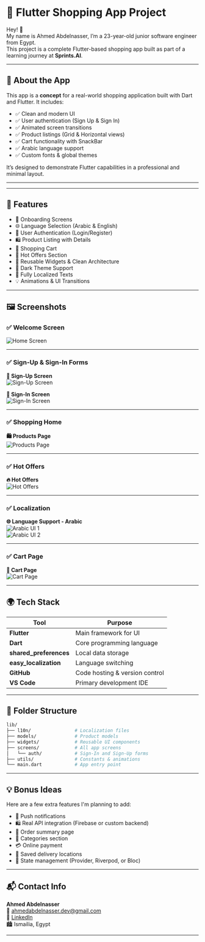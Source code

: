 # 🛒 Flutter Shopping App Project

Hey! 👋  
My name is Ahmed Abdelnasser, I’m a 23-year-old junior software engineer from Egypt.  
This project is a complete Flutter-based shopping app built as part of a learning journey at **Sprints.AI**.

---

## 📱 About the App

This app is a **concept** for a real-world shopping application built with Dart and Flutter. It includes:

- ✅ Clean and modern UI
- ✅ User authentication (Sign Up & Sign In)
- ✅ Animated screen transitions
- ✅ Product listings (Grid & Horizontal views)
- ✅ Cart functionality with SnackBar
- ✅ Arabic language support
- ✅ Custom fonts & global themes

It’s designed to demonstrate Flutter capabilities in a professional and minimal layout.

---

---

## 🚀 Features

- 🧭 Onboarding Screens
- 🌐 Language Selection (Arabic & English)
- 🔐 User Authentication (Login/Register)
- 🛍 Product Listing with Details
- 🛒 Shopping Cart
- 🎯 Hot Offers Section
- 🧱 Reusable Widgets & Clean Architecture
- 🎨 Dark Theme Support
- 💬 Fully Localized Texts
- 💡 Animations & UI Transitions

---

## 🖼️ Screenshots

### ✅ Welcome Screen

![Home Screen](assets/images/screenshots/homepage.png)

---

### ✅ Sign-Up & Sign-In Forms

**📝 Sign-Up Screen**  
![Sign-Up Screen](assets/images/screenshots/signuppage.png)

**🔐 Sign-In Screen**  
![Sign-In Screen](assets/images/screenshots/signinpage.png)

---

### ✅ Shopping Home

**🛍 Products Page**  
![Products Page](assets/images/screenshots/productpage.png)

---

### ✅ Hot Offers

**🔥 Hot Offers**  
![Hot Offers](assets/images/screenshots/hotoffers.png)

---

### ✅ Localization

**🌐 Language Support - Arabic**  
![Arabic UI 1](assets/images/screenshots/language1.png)  
![Arabic UI 2](assets/images/screenshots/language2.png)

---

### ✅ Cart Page

**🛒 Cart Page**  
![Cart Page](assets/images/screenshots/cartpage.png)

---

## 🌍 Tech Stack

| Tool                   | Purpose                        |
| ---------------------- | ------------------------------ |
| **Flutter**            | Main framework for UI          |
| **Dart**               | Core programming language      |
| **shared_preferences** | Local data storage             |
| **easy_localization**  | Language switching             |
| **GitHub**             | Code hosting & version control |
| **VS Code**            | Primary development IDE        |

---

## 🧱 Folder Structure

```bash
lib/
├── l10n/                # Localization files
├── models/              # Product models
├── widgets/             # Reusable UI components
├── screens/             # All app screens
│   └── auth/            # Sign-In and Sign-Up forms
├── utils/               # Constants & animations
└── main.dart            # App entry point
```

---

## 💡 Bonus Ideas

Here are a few extra features I'm planning to add:

- 🔔 Push notifications
- 🛍️ Real API integration (Firebase or custom backend)
- 🧾 Order summary page
- 🧭 Categories section
- 💳 Online payment
- 📍 Saved delivery locations
- 🧠 State management (Provider, Riverpod, or Bloc)

---

## 📬 Contact Info

**Ahmed Abdelnasser**  
📧 ahmedabdelnasser.dev@gmail.com  
🔗 [LinkedIn](https://www.linkedin.com/in/ahmed-abdelnasser-hassane/)  
🏙 Ismailia, Egypt

---
